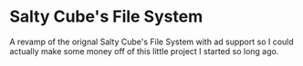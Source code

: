 # Salty Cube's File System
A revamp of the orignal Salty Cube's File System with ad support so I could actually make some money off of this little project I started so long ago.

